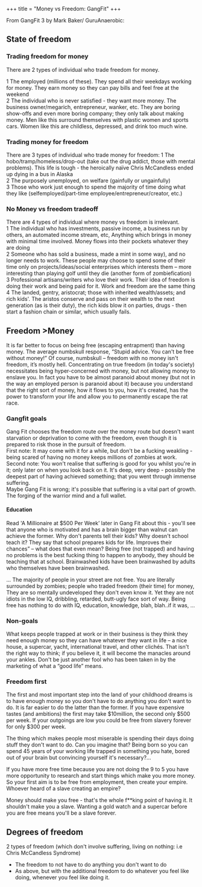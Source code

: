 +++
title = "Money vs Freedom: GangFit"
+++

From GangFit 3 by Mark Baker/ GuruAnaerobic:

## State of freedom
### Trading freedom for money
There are 2 types of individual who trade freedom for money.

1 The employed (millions of these). They spend all their weekdays working for money. They earn money so they can pay bills and feel free at the weekend  
2 The individual who is never satisfied - they want more money. The business owner/megarich, entrepreneur, wanker, etc. They are boring show-offs and even more boring company; they only talk about making money. Men like this surround themselves with plastic women and sports cars. Women like this are childless, depressed, and drink too much wine.


### Trading money for freedom
There are 3 types of individual who trade money for freedom:
1 The hobo/tramp/homeless/drop-out (take out the drug addict, those with mental problems). This life is tough - the heroically naïve Chris McCandless ended up dying in a bus in Alaska  
2 The purposely unemployed, on welfare (gainfully or ungainfully)  
3 Those who work just enough to spend the majority of time doing what they like (selfemployed/part-time employee/entrepreneur/creator, etc.)  

### No Money vs freedom tradeoff 
There are 4 types of individual where money vs freedom is irrelevant.  
1 The individual who has investments, passive income, a business run by others, an automated income stream, etc, Anything which brings in money with minimal time involved. Money flows into their pockets whatever they are doing  
2 Someone who has sold a business, made a mint in some way), and no longer needs to work. These people may choose to spend some of their time only on projects/ideas/social enterprises which interests them – more interesting than playing golf until they die (another form of zombiefication)  
3 Professional artisans/writers who love their work. Their idea of freedom is doing their work and being paid for it. Work and freedom are the same thing  
4 The landed, gentry, aristocrat; those with inherited wealth/assets; and rich kids'. The aristos conserve and pass on their wealth to the next generation (as is their duty), the rich kids blow it on parties, drugs - then start a fashion chain or similar, which usually fails.  

## Freedom >Money
It is far better to focus on being free (escaping entrapment) than having money. The average numbskull response, “Stupid advice. You can't be free without money!” Of course, numbskull – freedom with no money isn't freedom, it’s mostly hell. Concentrating on true freedom (in today's society) necessitates being hyper-concerned with money, but not allowing money to enslave you. In fact you have to be almost paranoid about money (but not in the way an employed person is paranoid about it) because you understand that the right sort of money, how it flows to you, how it's created, has the power to transform your life and allow you to permanently escape the rat race. 

### Gangfit goals
Gang Fit chooses the freedom route over the money route but doesn't want starvation or deprivation to come with the freedom, even though it is prepared to risk those in the pursuit of freedom.  
First note: It may come with it for a while, but don't be a fucking weakling - being scared of having no money keeps millions of zombies at work.   
Second note: You won't realise that suffering is good for you whilst you're in it; only later on when you look back on it. It's deep, very deep - possibly the deepest part of having achieved something; that you went through immense suffering.  
Maybe Gang Fit is wrong; it's possible that suffering is a vital part of growth. The forging of the warrior mind and a full wallet.

#### Education
Read 'A Millionaire at $500 Per Week’ later in Gang Fit about this - you'll see that anyone who is motivated and has a brain bigger than walnut can achieve the former. Why don't parents tell their kids? Why doesn't school teach it? They say that school prepares kids for life. Improves their chances” – what does that even mean? Being free (not trapped) and having no problems is the best fucking thing to happen to anybody, they should be teaching that at school. Brainwashed kids have been brainwashed by adults who themselves have been brainwashed.

... The majority of people in your street are not free. You are literally surrounded by zombies; people who traded freedom (their time) for money, They are so mentally undeveloped they don't even know it. Yet they are not idiots in the low IQ, dribbling, retarded, butt-ugly face sort of way. Being free has nothing to do with IQ, education, knowledge, blah, blah..if it was, ...

### Non-goals
What keeps people trapped at work or in their business is they think they need enough money so they can have whatever they want in life – a nice house, a supercar, yacht, international travel, and other clichés. That isn't the right way to think; if you believe it, it will become the manacles around your ankles. Don't be just another fool who has been taken in by the marketing of what a “good life” means. 

### Freedom first
The first and most important step into the land of your childhood dreams is to have enough money so you don't have to do anything you don't want to do. It is far easier to do the latter than the former. If you have expensive tastes (and ambitions) the first may take $10million, the second only $500 per week. If your outgoings are low you could be free from slavery forever for only $300 per week.

The thing which makes people most miserable is spending their days doing stuff they don't want to do. Can you imagine that? Being born so you can spend 45 years of your working life trapped in something you hate, bored out of your brain but convincing yourself it's necessary?...

If you have more free time because you are not doing the 9 to 5 you have more opportunity to research and start things which make you more money. So your first aim is to be free from employment, then create your empire. Whoever heard of a slave creating an empire? 

Money should make you free - that's the whole f**king point of having it. It shouldn't make you a slave. Wanting a gold watch and a supercar before you are free means you'll be a slave forever.

## Degrees of freedom
2 types of freedom (which don't involve suffering, living on nothing: i.e Chris McCandless Syndrome)

- The freedom to not have to do anything you don't want to do  
- As above, but with the additional freedom to do whatever you feel like doing, whenever you feel like doing it.
